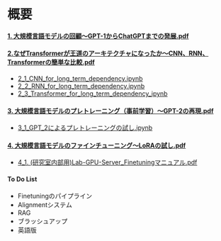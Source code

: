 # 概要

#### [1. 大規模言語モデルの回顧〜GPT-1からChatGPTまでの発展.pdf](https://github.com/DING-1994/part-time-kennsyu/blob/main/%E5%A4%A7%E8%A6%8F%E6%A8%A1%E3%83%A2%E3%83%86%E3%82%99%E3%83%AB%E3%81%AE%E3%83%81%E3%83%A5%E3%83%BC%E3%83%88%E3%83%AA%E3%82%A2%E3%83%AB/1.%20%E5%A4%A7%E8%A6%8F%E6%A8%A1%E8%A8%80%E8%AA%9E%E3%83%A2%E3%83%86%E3%82%99%E3%83%AB%E3%81%AE%E5%9B%9E%E9%A1%A7%E3%80%9CGPT-1%E3%81%8B%E3%82%89ChatGPT%E3%81%BE%E3%81%A6%E3%82%99%E3%81%AE%E7%99%BA%E5%B1%95.pdf)

#### [2.なぜTransformerが王道のアーキテクチャになったか〜CNN、RNN、Transformerの簡単な比較.pdf](https://github.com/DING-1994/part-time-kennsyu/blob/main/%E5%A4%A7%E8%A6%8F%E6%A8%A1%E3%83%A2%E3%83%86%E3%82%99%E3%83%AB%E3%81%AE%E3%83%81%E3%83%A5%E3%83%BC%E3%83%88%E3%83%AA%E3%82%A2%E3%83%AB/2.%E3%81%AA%E3%81%9B%E3%82%99Transformer%E3%81%8B%E3%82%99%E7%8E%8B%E9%81%93%E3%81%AE%E3%82%A2%E3%83%BC%E3%82%AD%E3%83%86%E3%82%AF%E3%83%81%E3%83%A3%E3%81%AB%E3%81%AA%E3%81%A3%E3%81%9F%E3%81%8B%E3%80%9CCNN%E3%80%81RNN%E3%80%81Transformer%E3%81%AE%E7%B0%A1%E5%8D%98%E3%81%AA%E6%AF%94%E8%BC%83.pdf)
- [2_1_CNN_for_long_term_dependency.ipynb](https://github.com/DING-1994/part-time-kennsyu/blob/main/%E5%A4%A7%E8%A6%8F%E6%A8%A1%E3%83%A2%E3%83%86%E3%82%99%E3%83%AB%E3%81%AE%E3%83%81%E3%83%A5%E3%83%BC%E3%83%88%E3%83%AA%E3%82%A2%E3%83%AB/2_1_CNN_for_long_term_dependency.ipynb)
- [2_2_RNN_for_long_term_dependency.ipynb](https://github.com/DING-1994/part-time-kennsyu/blob/main/%E5%A4%A7%E8%A6%8F%E6%A8%A1%E3%83%A2%E3%83%86%E3%82%99%E3%83%AB%E3%81%AE%E3%83%81%E3%83%A5%E3%83%BC%E3%83%88%E3%83%AA%E3%82%A2%E3%83%AB/2_2_RNN_for_long_term_dependency.ipynb)
- [2_3_Transformer_for_long_term_dependency_ipynb](https://github.com/DING-1994/part-time-kennsyu/blob/main/%E5%A4%A7%E8%A6%8F%E6%A8%A1%E3%83%A2%E3%83%86%E3%82%99%E3%83%AB%E3%81%AE%E3%83%81%E3%83%A5%E3%83%BC%E3%83%88%E3%83%AA%E3%82%A2%E3%83%AB/2_3_Transformer_for_long_term_dependency_ipynb.ipynb)

#### [3. 大規模言語モデルのプレトレーニング（事前学習）〜GPT-2の再現.pdf](https://github.com/DING-1994/part-time-kennsyu/blob/main/%E5%A4%A7%E8%A6%8F%E6%A8%A1%E3%83%A2%E3%83%86%E3%82%99%E3%83%AB%E3%81%AE%E3%83%81%E3%83%A5%E3%83%BC%E3%83%88%E3%83%AA%E3%82%A2%E3%83%AB/3.%20%E5%A4%A7%E8%A6%8F%E6%A8%A1%E8%A8%80%E8%AA%9E%E3%83%A2%E3%83%86%E3%82%99%E3%83%AB%E3%81%AE%E3%83%95%E3%82%9A%E3%83%AC%E3%83%88%E3%83%AC%E3%83%BC%E3%83%8B%E3%83%B3%E3%82%AF%E3%82%99%EF%BC%88%E4%BA%8B%E5%89%8D%E5%AD%A6%E7%BF%92%EF%BC%89%E3%80%9CGPT-2%E3%81%AE%E5%86%8D%E7%8F%BE.pdf)
- [3_1_GPT_2によるプレトレーニングの試し.ipynb](https://github.com/DING-1994/part-time-kennsyu/blob/main/%E5%A4%A7%E8%A6%8F%E6%A8%A1%E3%83%A2%E3%83%86%E3%82%99%E3%83%AB%E3%81%AE%E3%83%81%E3%83%A5%E3%83%BC%E3%83%88%E3%83%AA%E3%82%A2%E3%83%AB/3_1_GPT_2%E3%81%AB%E3%82%88%E3%82%8B%E3%83%95%E3%82%9A%E3%83%AC%E3%83%88%E3%83%AC%E3%83%BC%E3%83%8B%E3%83%B3%E3%82%AF%E3%82%99%E3%81%AE%E8%A9%A6%E3%81%97.ipynb)

#### [4. 大規模言語モデルのファインチューニング〜LoRAの試し.pdf](https://github.com/DING-1994/part-time-kennsyu/blob/main/%E5%A4%A7%E8%A6%8F%E6%A8%A1%E3%83%A2%E3%83%86%E3%82%99%E3%83%AB%E3%81%AE%E3%83%81%E3%83%A5%E3%83%BC%E3%83%88%E3%83%AA%E3%82%A2%E3%83%AB/4.%20%E5%A4%A7%E8%A6%8F%E6%A8%A1%E8%A8%80%E8%AA%9E%E3%83%A2%E3%83%86%E3%82%99%E3%83%AB%E3%81%AE%E3%83%95%E3%82%A1%E3%82%A4%E3%83%B3%E3%83%81%E3%83%A5%E3%83%BC%E3%83%8B%E3%83%B3%E3%82%AF%E3%82%99%E3%80%9CLoRA%E3%81%AE%E8%A9%A6%E3%81%97.pdf)
- [4_1. (研究室内部用)Lab-GPU-Server_Finetuningマニュアル.pdf](https://github.com/DING-1994/part-time-kennsyu/blob/main/%E5%A4%A7%E8%A6%8F%E6%A8%A1%E3%83%A2%E3%83%86%E3%82%99%E3%83%AB%E3%81%AE%E3%83%81%E3%83%A5%E3%83%BC%E3%83%88%E3%83%AA%E3%82%A2%E3%83%AB/4_1.%20(%E7%A0%94%E7%A9%B6%E5%AE%A4%E5%86%85%E9%83%A8%E7%94%A8)Lab-GPU-Server_Finetuning%E3%83%9E%E3%83%8B%E3%83%A5%E3%82%A2%E3%83%AB.pdf)

#### To Do List
- Finetuningのパイプライン
- Alignmentシステム
- RAG
- ブラッシュアップ
- 英語版

